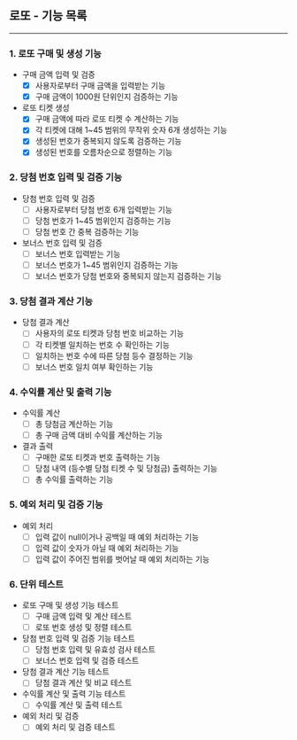 ## 로또 - 기능 목록

---

### 1. 로또 구매 및 생성 기능
- 구매 금액 입력 및 검증
    - [x] 사용자로부터 구매 금액을 입력받는 기능
    - [x] 구매 금액이 1000원 단위인지 검증하는 기능
- 로또 티켓 생성
    - [x] 구매 금액에 따라 로또 티켓 수 계산하는 기능
    - [x] 각 티켓에 대해 1~45 범위의 무작위 숫자 6개 생성하는 기능
    - [x] 생성된 번호가 중복되지 않도록 검증하는 기능
    - [x] 생성된 번호를 오름차순으로 정렬하는 기능

### 2. 당첨 번호 입력 및 검증 기능
- 당첨 번호 입력 및 검증
    - [ ] 사용자로부터 당첨 번호 6개 입력받는 기능
    - [ ] 당첨 번호가 1~45 범위인지 검증하는 기능
    - [ ] 당첨 번호 간 중복 검증하는 기능
- 보너스 번호 입력 및 검증
    - [ ] 보너스 번호 입력받는 기능
    - [ ] 보너스 번호가 1~45 범위인지 검증하는 기능
    - [ ] 보너스 번호가 당첨 번호와 중복되지 않는지 검증하는 기능

### 3. 당첨 결과 계산 기능
- 당첨 결과 계산
    - [ ] 사용자의 로또 티켓과 당첨 번호 비교하는 기능
    - [ ] 각 티켓별 일치하는 번호 수 확인하는 기능
    - [ ] 일치하는 번호 수에 따른 당첨 등수 결정하는 기능
    - [ ] 보너스 번호 일치 여부 확인하는 기능

### 4. 수익률 계산 및 출력 기능
- 수익률 계산
    - [ ] 총 당첨금 계산하는 기능
    - [ ] 총 구매 금액 대비 수익률 계산하는 기능
- 결과 출력
    - [ ] 구매한 로또 티켓과 번호 출력하는 기능
    - [ ] 당첨 내역 (등수별 당첨 티켓 수 및 당첨금) 출력하는 기능
    - [ ] 총 수익률 출력하는 기능

### 5. 예외 처리 및 검증 기능
- 예외 처리
    - [ ] 입력 값이 null이거나 공백일 때 예외 처리하는 기능
    - [ ] 입력 값이 숫자가 아닐 때 예외 처리하는 기능
    - [ ] 입력 값이 주어진 범위를 벗어날 때 예외 처리하는 기능

### 6. 단위 테스트
- 로또 구매 및 생성 기능 테스트
    - [ ] 구매 금액 입력 및 계산 테스트
    - [ ] 로또 번호 생성 및 정렬 테스트
- 당첨 번호 입력 및 검증 기능 테스트
    - [ ] 당첨 번호 입력 및 유효성 검사 테스트
    - [ ] 보너스 번호 입력 및 검증 테스트
- 당첨 결과 계산 기능 테스트
    - [ ] 당첨 결과 계산 및 비교 테스트
- 수익률 계산 및 출력 기능 테스트
    - [ ] 수익률 계산 및 출력 테스트
- 예외 처리 및 검증
    - [ ] 예외 처리 및 검증 테스트
